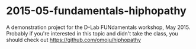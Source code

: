 # 2015-05-fundamentals-hiphopathy

A demonstration project for the D-Lab FUNdamentals workshop, May 2015.
Probably if you're interested in this topic and didn't take the class, you should check out https://github.com/omoju/hiphopathy
